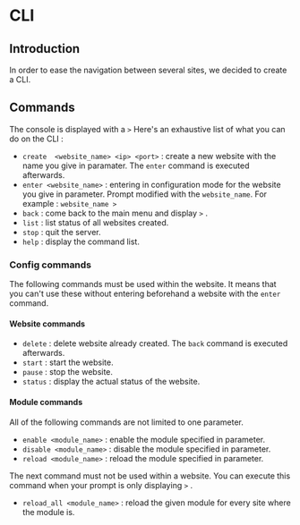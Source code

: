﻿# CLI

## Introduction
In order to ease the navigation between several sites, we decided to create a CLI.

## Commands
The console is displayed with a `>` Here's an exhaustive list of what you can do on the CLI :

- `create  <website_name> <ip> <port>` : create a new website with the name you give in paramater. The `enter` command is executed afterwards.
- `enter <website_name>` : entering in configuration mode for the website you give in parameter. Prompt modified with the `website_name`. For example : `website_name >` 
- `back` : come back to the main menu and display `>` .
- `list` : list status of all websites created.
- `stop` : quit the server.
- `help` : display the command list.

### Config commands
The following commands must be used within the website. It means that you can't use these  without entering beforehand a website with the `enter` command.

#### Website commands

- `delete` : delete website already created. The `back` command is executed afterwards.
- `start` : start the website.
- `pause` : stop the website.
- `status` : display the actual status of the website.

#### Module commands

All of the following commands are not limited to one parameter.

- `enable <module_name>` : enable the module specified in parameter.
- `disable <module_name>` : disable the module specified in parameter.
- `reload <module_name>` : reload the module specified in parameter.

The next command must not be used within a website. You can execute this command when your prompt is only displaying `>` .

- `reload_all <module_name>` :  reload the given module for every site where the module is. 

